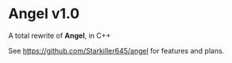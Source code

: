 # Angel v1.0
A total rewrite of <b>Angel</b>, in C++

See https://github.com/Starkiller645/angel for features and plans.

